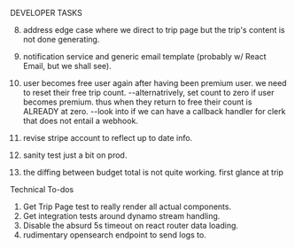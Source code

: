 DEVELOPER TASKS

8. address edge case where we direct to trip page but the trip's content is not done generating.

9. notification service and generic email template (probably w/ React Email, but we shall see).

10. user becomes free user again after having been premium user. we need to reset their free trip count.
--alternatrively, set count to zero if user becomes premium. thus when they return to free their count is ALREADY at zero.
--look into if we can have a callback handler for clerk that does not entail a webhook.

11. revise stripe account to reflect up to date info.

12. sanity test just a bit on prod.

13. the diffing between budget total is not quite working. first glance at trip 

Technical To-dos
1. Get Trip Page test to really render all actual components.
2. Get integration tests around dynamo stream handling.
3. Disable the absurd 5s timeout on react router data loading.
4. rudimentary opensearch endpoint to send logs to.